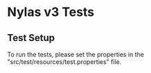 # Nylas v3 Tests

## Test Setup
To run the tests, please set the properties in the "src/test/resources/test.properties" file.